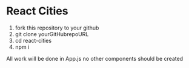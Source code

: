 # React Cities

1. fork this repository to your github
2. git clone yourGitHubrepoURL
3. cd react-cities
4. npm i

All work will be done in App.js no other components should be created

